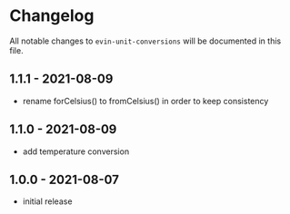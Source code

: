 # Changelog

All notable changes to `evin-unit-conversions` will be documented in this file.

## 1.1.1 - 2021-08-09

- rename forCelsius() to fromCelsius() in order to keep consistency

## 1.1.0 - 2021-08-09

- add temperature conversion

## 1.0.0 - 2021-08-07

- initial release
